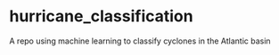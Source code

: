 # hurricane_classification
A repo using machine learning to classify cyclones in the Atlantic basin
